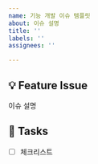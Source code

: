 ```yaml
---
name: 기능 개발 이슈 템플릿
about: 이슈 설명
title: ''
labels: ''
assignees: ''

---
```


## 💡 Feature Issue
<!-- 관련 이슈에 대해 설명해주세요. -->
이슈 설명

## 🌿  Tasks
<!-- 이슈 내 체크리스트들을 적어주세요. -->
- [ ] 체크리스트
